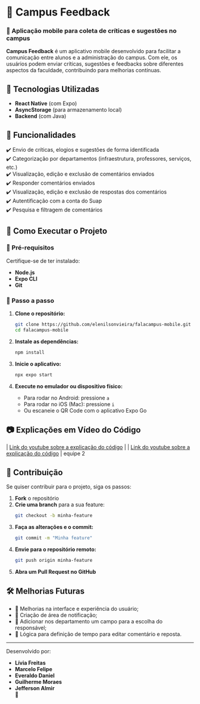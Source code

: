 # 📱 Campus Feedback  

### 🏫 Aplicação mobile para coleta de críticas e sugestões no campus  

**Campus Feedback** é um aplicativo mobile desenvolvido para facilitar a comunicação entre alunos e a administração do campus. Com ele, os usuários podem enviar críticas, sugestões e feedbacks sobre diferentes aspectos da faculdade, contribuindo para melhorias contínuas.  

## 🚀 Tecnologias Utilizadas  
- **React Native** (com Expo)    
- **AsyncStorage** (para armazenamento local)
- **Backend** (com Java)

## 📌 Funcionalidades  
✔️ Envio de críticas, elogios e sugestões de forma identificada  
✔️ Categorização por departamentos (infraestrutura, professores, serviços, etc.)  
✔️ Visualização, edição e exclusão de comentários enviados  
✔️ Responder comentários enviados  
✔️ Visualização, edição e exclusão de respostas dos comentários  
✔️ Autentificação com a conta do Suap  
✔️ Pesquisa e filtragem de comentários  

## 📲 Como Executar o Projeto  

### 🔹 Pré-requisitos  
Certifique-se de ter instalado:  
- **Node.js**  
- **Expo CLI**  
- **Git**  

### 🔹 Passo a passo  

1. **Clone o repositório:**  
   ```sh
   git clone https://github.com/elenilsonvieira/falacampus-mobile.git
   cd falacampus-mobile
   ```  

2. **Instale as dependências:**  
   ```sh
   npm install
   ```  

3. **Inicie o aplicativo:**  
   ```sh
   npx expo start
   ```  

4. **Execute no emulador ou dispositivo físico:**  
   - Para rodar no Android: pressione `a`  
   - Para rodar no iOS (Mac): pressione `i`  
   - Ou escaneie o QR Code com o aplicativo Expo Go  

## 📷 Explicações em Vídeo do Código

| [Link do youtube sobre a explicação do código](https://youtu.be/9b-dr0dOA60) |
| [Link do youtube sobre a explicação do código](https://youtu.be/WP3qkus_hhI) |  equipe 2

## 🤝 Contribuição  
Se quiser contribuir para o projeto, siga os passos:  
1. **Fork** o repositório  
2. **Crie uma branch** para a sua feature:  
   ```sh
   git checkout -b minha-feature
   ```  
3. **Faça as alterações e o commit:**  
   ```sh
   git commit -m "Minha feature"
   ```  
4. **Envie para o repositório remoto:**  
   ```sh
   git push origin minha-feature
   ```  
5. **Abra um Pull Request no GitHub**  

## 🛠️ Melhorias Futuras  
- 📌 Melhorias na interface e experiência do usuário;  
- 📌 Criação de área de notificação;
- 📌 Adicionar nos departamento um campo para a escolha do responsável;
- 📌 Lógica para definição de tempo para editar comentário e reposta.


---

Desenvolvido por: 
- **Lívia Freitas**
- **Marcelo Felipe** 
- **Everaldo Daniel** 
- **Guilherme Moraes**
- **Jefferson Almir**  
🚀
